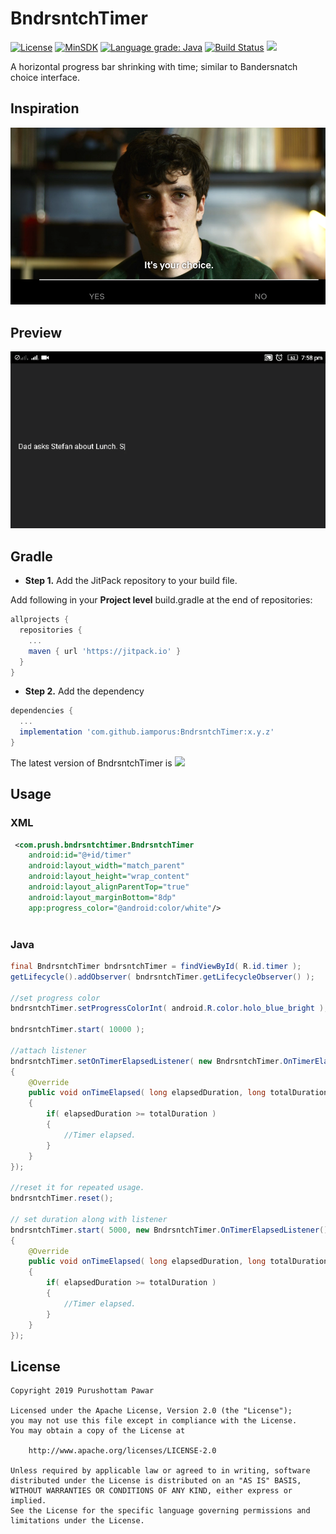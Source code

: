 # BndrsntchTimer
[![License](https://img.shields.io/badge/License%20-Apache%202-337ab7.svg)](https://www.apache.org/licenses/LICENSE-2.0)
[![MinSDK](https://img.shields.io/badge/API-15%2B-brightgreen.svg?style=flat)](https://android-arsenal.com/api?level=15)
[![Language grade: Java](https://img.shields.io/lgtm/grade/java/g/iamporus/BndrsntchTimer.svg?logo=lgtm&logoWidth=18)](https://lgtm.com/projects/g/iamporus/BndrsntchTimer/context:java)
[![Build Status](https://travis-ci.com/iamporus/BndrsntchTimer.svg?branch=master)](https://travis-ci.com/iamporus/BndrsntchTimer)
[![](https://jitpack.io/v/iamporus/BndrsntchTimer.svg)](https://jitpack.io/#iamporus/BndrsntchTimer)

A horizontal progress bar shrinking with time; similar to Bandersnatch choice interface.  
## Inspiration
<img src="bandersnatch.png" width="600">

## Preview
<img src="preview.gif">

## Gradle
* **Step 1.** Add the JitPack repository to your build file.

Add following in your **Project level** build.gradle at the end of repositories:
```gradle
allprojects {
  repositories {
    ...
    maven { url 'https://jitpack.io' }
  }
}
```
* **Step 2.** Add the dependency
```gradle
dependencies {
  ...
  implementation 'com.github.iamporus:BndrsntchTimer:x.y.z'
}
```
The latest version of BndrsntchTimer is  [![](https://jitpack.io/v/iamporus/BndrsntchTimer.svg)](https://jitpack.io/#iamporus/BndrsntchTimer)


## Usage

### XML

```xml
 <com.prush.bndrsntchtimer.BndrsntchTimer
    android:id="@+id/timer"
    android:layout_width="match_parent"
    android:layout_height="wrap_content"
    android:layout_alignParentTop="true"
    android:layout_marginBottom="8dp"
    app:progress_color="@android:color/white"/>
            
```

### Java
```java
final BndrsntchTimer bndrsntchTimer = findViewById( R.id.timer );
getLifecycle().addObserver( bndrsntchTimer.getLifecycleObserver() );

//set progress color
bndrsntchTimer.setProgressColorInt( android.R.color.holo_blue_bright );

bndrsntchTimer.start( 10000 );

//attach listener
bndrsntchTimer.setOnTimerElapsedListener( new BndrsntchTimer.OnTimerElapsedListener()
{
    @Override
    public void onTimeElapsed( long elapsedDuration, long totalDuration )
    {
        if( elapsedDuration >= totalDuration )
        {
            //Timer elapsed.
        }
    }
});

//reset it for repeated usage.
bndrsntchTimer.reset();

// set duration along with listener
bndrsntchTimer.start( 5000, new BndrsntchTimer.OnTimerElapsedListener()
{
    @Override
    public void onTimeElapsed( long elapsedDuration, long totalDuration )
    {
        if( elapsedDuration >= totalDuration )
        {
            //Timer elapsed.
        }
    }
});

```

## License
```
Copyright 2019 Purushottam Pawar

Licensed under the Apache License, Version 2.0 (the "License");
you may not use this file except in compliance with the License.
You may obtain a copy of the License at

    http://www.apache.org/licenses/LICENSE-2.0

Unless required by applicable law or agreed to in writing, software
distributed under the License is distributed on an "AS IS" BASIS,
WITHOUT WARRANTIES OR CONDITIONS OF ANY KIND, either express or implied.
See the License for the specific language governing permissions and
limitations under the License.
```

